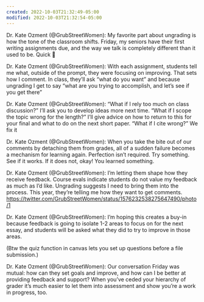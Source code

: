 ```yaml
---
created: 2022-10-03T21:32:49-05:00
modified: 2022-10-03T21:32:54-05:00
---
```


Dr. Kate Ozment (@GrubStreetWomen): My favorite part about ungrading is how the tone of the classroom shifts. Friday, my seniors have their first writing assignments due, and the way we talk is completely different than it used to be. Quick 🧵

Dr. Kate Ozment (@GrubStreetWomen): With each assignment, students tell me what, outside of the prompt, they were focusing on improving. That sets how I comment. In class, they’ll ask “what do you want” and because ungrading I get to say “what are you trying to accomplish, and let’s see if you get there”

Dr. Kate Ozment (@GrubStreetWomen): “What if I rely too much on class discussion?”
I’ll ask you to develop ideas more next time.
“What if I scope the topic wrong for the length?”
I’ll give advice on how to return to this for your final and what to do on the next short paper.
“What if I cite wrong?”
We fix it

Dr. Kate Ozment (@GrubStreetWomen): When you take the bite out of our comments by detaching them from grades, all of a sudden failure becomes a mechanism for learning again. Perfection isn’t required. Try something. See if it works. If it does not, okay! You learned something.

Dr. Kate Ozment (@GrubStreetWomen): I’m letting them shape how they receive feedback. Course evals indicate students do not value my feedback as much as I’d like. Ungrading suggests I need to bring them into the process. This year, they’re telling me how they want to get comments. https://twitter.com/GrubStreetWomen/status/1576232538275647490/photo/1

Dr. Kate Ozment (@GrubStreetWomen): I’m hoping this creates a buy-in because feedback is going to isolate 1-2 areas to focus on for the next essay, and students will be asked what they did to try to improve in those areas. 

(Btw the quiz function in canvas lets you set up questions before a file submission.)

Dr. Kate Ozment (@GrubStreetWomen): Our conversation Friday was mutual: how can they set goals and improve, and how can I be better at providing feedback and support? When you’ve ceded your hierarchy of grader it’s much easier to let them into assessment and show you’re a work in progress, too.
